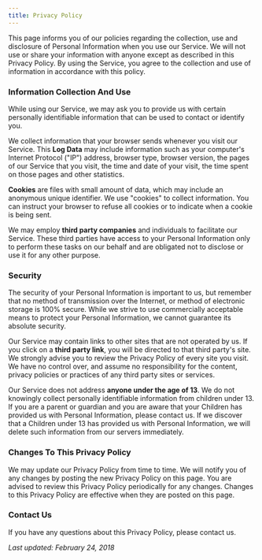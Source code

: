 ```yaml
---
title: Privacy Policy
---
```


This page informs you of our policies regarding the collection, use and
disclosure of Personal Information when you use our Service. We will not use or
share your information with anyone except as described in this Privacy Policy.
By using the Service, you agree to the collection and use of information in
accordance with this policy.

### Information Collection And Use

While using our Service, we may ask you to provide us with certain personally
identifiable information that can be used to contact or identify you.

We collect information that your browser sends whenever you visit our Service.
This **Log Data** may include information such as your computer's
Internet Protocol ("IP") address, browser type, browser version, the pages of
our Service that you visit, the time and date of your visit, the time spent on
those pages and other statistics.

**Cookies** are files with small amount of data, which may include an anonymous
unique identifier. We use "cookies" to collect information. You can
instruct your browser to refuse all cookies or to indicate when a cookie is
being sent.

We may employ **third party companies** and individuals to facilitate our
Service. These third parties have access to your Personal Information only to perform these tasks on
our behalf and are obligated not to disclose or use it for any other purpose.

### Security

The security of your Personal Information is important to us, but remember that
no method of transmission over the Internet, or method of electronic storage is
100% secure. While we strive to use commercially acceptable means to protect
your Personal Information, we cannot guarantee its absolute security.

Our Service may contain links to other sites that are not operated by us. If you
click on a **third party link**, you will be directed to that third party's site. We
strongly advise you to review the Privacy Policy of every site you visit.
We have no control over, and assume no responsibility for the content, privacy
policies or practices of any third party sites or services.

Our Service does not address **anyone under the age of 13**.
We do not knowingly collect personally identifiable information from children
under 13. If you are a parent or guardian and you are aware that your Children
has provided us with Personal Information, please contact us. If we discover
that a Children under 13 has provided us with Personal Information, we will
delete such information from our servers immediately.

### Changes To This Privacy Policy

We may update our Privacy Policy from time to time. We will notify you of any
changes by posting the new Privacy Policy on this page.
You are advised to review this Privacy Policy periodically for any changes.
Changes to this Privacy Policy are effective when they are posted on this page.

### Contact Us

If you have any questions about this Privacy Policy, please contact us.

_Last updated: February 24, 2018_
